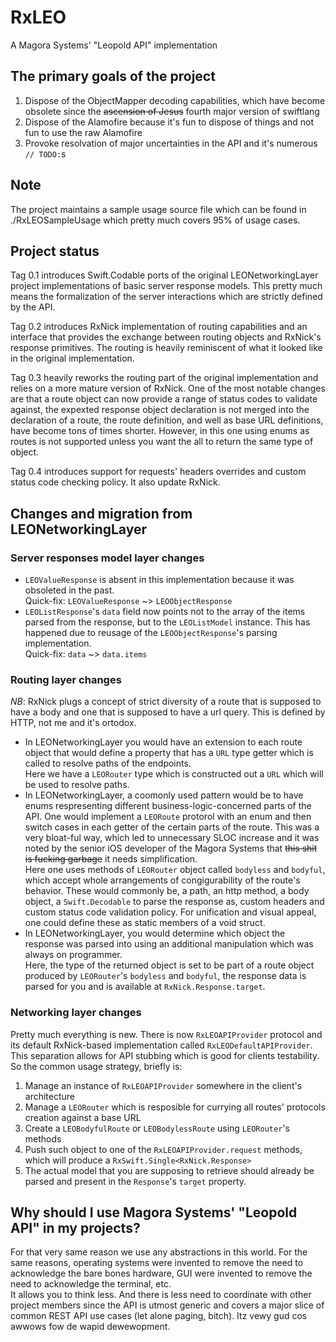 # RxLEO
A Magora Systems' "Leopold API" implementation

## The primary goals of the project

1. Dispose of the ObjectMapper decoding capabilities, which have become obsolete since the ~~ascension of Jesus~~ fourth major version of swiftlang
1. Dispose of the Alamofire because it's fun to dispose of things and not fun to use the raw Alamofire
1. Provoke resolvation of major uncertainties in the API and it's numerous `// TODO:`s

## Note

The project maintains a sample usage source file which can be found in ./RxLEOSampleUsage which pretty much covers 95% of usage cases.

## Project status

Tag 0.1 introduces Swift.Codable ports of the original LEONetworkingLayer project implementations of basic server response models. This pretty much means the formalization of the server interactions which are strictly defined by the API.

Tag 0.2 introduces RxNick implementation of routing capabilities and an interface that provides the exchange between routing objects and RxNick's response primitives. The routing is heavily reminiscent of what it looked like in the original implementation.

Tag 0.3 heavily reworks the routing part of the original implementation and relies on a more mature version of RxNick. One of the most notable changes are that a route object can now provide a range of status codes to validate against, the expexted response object declaration is not merged into the declaration of a route, the route definition, and well as base URL definitions, have become tons of times shorter. However, in this one using enums as routes is not supported unless you want the all to return the same type of object.

Tag 0.4 introduces support for requests' headers overrides and custom status code checking policy. It also update RxNick.

## Changes and migration from LEONetworkingLayer

### Server responses model layer changes

- `LEOValueResponse` is absent in this implementation because it was obsoleted in the past.  
Quick-fix: `LEOValueResponse` ~> `LEOObjectResponse`
- `LEOListResponse`'s `data` field now points not to the array of the items parsed from the response, but to the `LEOListModel` instance. This has happened due to reusage of the `LEOObjectResponse`'s parsing implementation.  
Quick-fix: `data` ~> `data.items`

### Routing layer changes

_NB_: RxNick plugs a concept of strict diversity of a route that is supposed to have a body and one that is supposed to have a url query. This is defined by HTTP, not me and it's ortodox.

- In LEONetworkingLayer you would have an extension to each route object that would define a property that has a `URL` type getter which is called to resolve paths of the endpoints.  
Here we have a `LEORouter` type which is constructed out a `URL` which will be used to resolve paths.
- In LEONetworkingLayer, a coomonly used pattern would be to have enums respresenting different business-logic-concerned parts of the API. One would implement a `LEORoute` protorol with an enum and then switch cases in each getter of the certain parts of the route. This was a very bloat-ful way, which led to unnecessary SLOC increase and it was noted by the senior iOS developer of the Magora Systems that ~~this shit is fucking garbage~~ it needs simplification.  
Here one uses methods of `LEORouter` object called `bodyless` and `bodyful`, which accept whole arrangements of congigurability of the route's behavior. These would commonly be, a path, an http method, a body object, a `Swift.Decodable` to parse the response as, custom headers and custom status code validation policy. For unification and visual appeal, one could define these as static members of a void struct.
- In LEONetworkingLayer, you would determine which object the response was parsed into using an additional manipulation which was always on programmer.  
Here, the type of the returned object is set to be part of a route object produced by `LEORouter`'s `bodyless` and `bodyful`, the response data is parsed for you and is available at `RxNick.Response.target`.

### Networking layer changes

Pretty much everything is new. There is now `RxLEOAPIProvider` protocol and its default RxNick-based implementation called `RxLEODefaultAPIProvider`. This separation allows for API stubbing which is good for clients testability. So the common usage strategy, briefly is:
1. Manage an instance of `RxLEOAPIProvider` somewhere in the client's architecture
1. Manage a `LEORouter` which is resposible for currying all routes' protocols creation against a base URL 
1. Create a `LEOBodyfulRoute` or `LEOBodylessRoute` using `LEORouter`'s methods
1. Push such object to one of the `RxLEOAPIProvider.request` methods, which will produce a `RxSwift.Single<RxNick.Response>`
1. The actual model that you are supposing to retrieve should already be parsed and present in the `Response`'s `target` property.

## Why should I use Magora Systems' "Leopold API" in my projects?

For that very same reason we use any abstractions in this world. For the same reasons, operating systems were invented to remove the need to acknowledge the bare bones hardware, GUI were invented to remove the need to acknowledge the terminal, etc.  
It allows you to think less. And there is less need to coordinate with other project members since the API is utmost generic and covers a major slice of common REST API use cases (let alone paging, bitch). Itz vewy gud cos awwows fow de wapid dewewopment.
